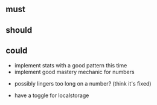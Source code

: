 ## must


## should


## could

* implement stats with a good pattern this time
* implement good mastery mechanic for numbers
- possibly lingers too long on a number? (think it's fixed)
* have a toggle for localstorage
